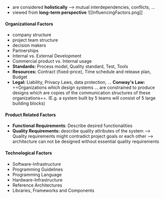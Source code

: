 
- are considered **holistically** --> mutual interdependencies, conflicts, ...
- viewed from **long-term perspective**
![[InfluencingFactors.png]]
#### Organizational Factors
- company structure
- project team structure
- decision makers
- Partnerships
- Internal vs. External Development
- Commercial product vs. Internal usage
- **Standards:** Process model, Quality standard, Test, Tools
- **Resources:** Contract (fixed-price), Time schedule and release plan, Budget
- **Legal:** Liability, Privacy Laws, data protection, ...
**Conway's Law:** ==Organizations which design systems … are constrained to produce designs which are copies of the communication structures of these organizations==. (E.g. a system built by 5 teams will consist of 5 large building blocks)

#### Product Related Factors
- **Functional Requirements**: Describe desired functionalities
- **Quality Requirements:** describe quality attributes of the system
--> Quality requirements might contradict project goals or each other
--> architecture can not be designed without essential quality requirements

#### Technological Factors
- Software-Infrastructure
- Programming Guidelines
- Programming Language
- Hardware-Infrastructure
- Reference Architectures
- Libraries, Frameworks and Components
